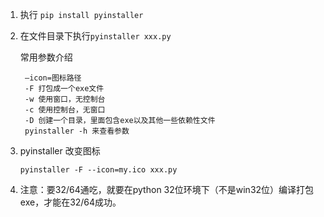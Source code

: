 1. 执行 `pip install pyinstaller`
2. 在文件目录下执行`pyinstaller xxx.py`

	常用参数介绍

		–icon=图标路径
		-F 打包成一个exe文件
		-w 使用窗口，无控制台
		-c 使用控制台，无窗口
		-D 创建一个目录，里面包含exe以及其他一些依赖性文件
		pyinstaller -h 来查看参数

3. pyinstaller 改变图标
	```
	pyinstaller -F --icon=my.ico xxx.py 
	```
4. 注意：要32/64通吃，就要在python 32位环境下（不是win32位）编译打包exe，才能在32/64成功。